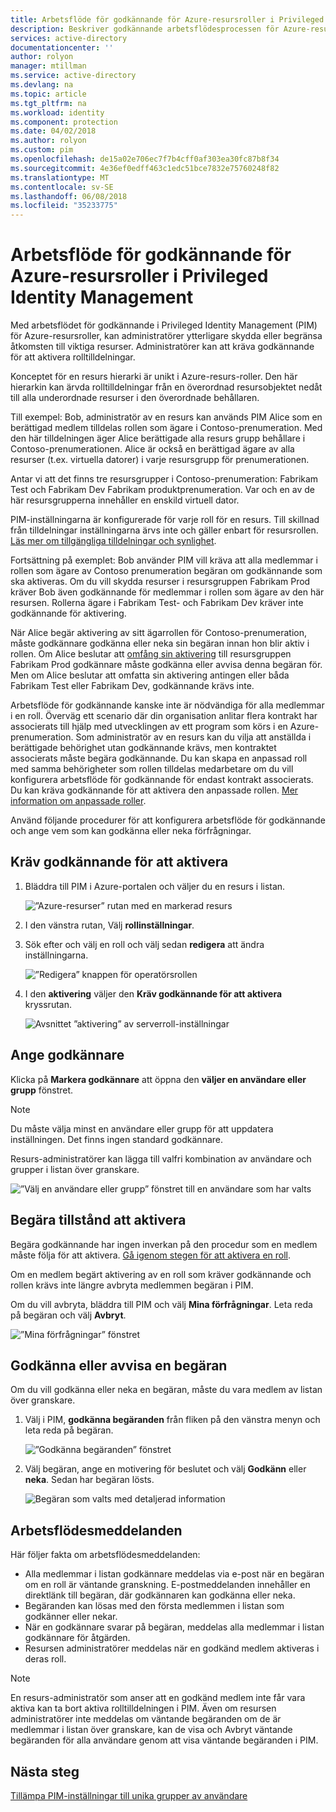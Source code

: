 ```yaml
---
title: Arbetsflöde för godkännande för Azure-resursroller i Privileged Identity Management | Microsoft Docs
description: Beskriver godkännande arbetsflödesprocessen för Azure-resurser.
services: active-directory
documentationcenter: ''
author: rolyon
manager: mtillman
ms.service: active-directory
ms.devlang: na
ms.topic: article
ms.tgt_pltfrm: na
ms.workload: identity
ms.component: protection
ms.date: 04/02/2018
ms.author: rolyon
ms.custom: pim
ms.openlocfilehash: de15a02e706ec7f7b4cff0af303ea30fc87b8f34
ms.sourcegitcommit: 4e36ef0edff463c1edc51bce7832e75760248f82
ms.translationtype: MT
ms.contentlocale: sv-SE
ms.lasthandoff: 06/08/2018
ms.locfileid: "35233775"
---
```

# <a name="approval-workflow-for-azure-resource-roles-in-privileged-identity-management"></a>Arbetsflöde för godkännande för Azure-resursroller i Privileged Identity Management

Med arbetsflödet för godkännande i Privileged Identity Management (PIM) för Azure-resursroller, kan administratörer ytterligare skydda eller begränsa åtkomsten till viktiga resurser. Administratörer kan att kräva godkännande för att aktivera rolltilldelningar. 

Konceptet för en resurs hierarki är unikt i Azure-resurs-roller. Den här hierarkin kan ärvda rolltilldelningar från en överordnad resursobjektet nedåt till alla underordnade resurser i den överordnade behållaren. 

Till exempel: Bob, administratör av en resurs kan används PIM Alice som en berättigad medlem tilldelas rollen som ägare i Contoso-prenumeration. Med den här tilldelningen äger Alice berättigade alla resurs grupp behållare i Contoso-prenumerationen. Alice är också en berättigad ägare av alla resurser (t.ex. virtuella datorer) i varje resursgrupp för prenumerationen. 

Antar vi att det finns tre resursgrupper i Contoso-prenumeration: Fabrikam Test och Fabrikam Dev Fabrikam produktprenumeration. Var och en av de här resursgrupperna innehåller en enskild virtuell dator.

PIM-inställningarna är konfigurerade för varje roll för en resurs. Till skillnad från tilldelningar inställningarna ärvs inte och gäller enbart för resursrollen. [Läs mer om tillgängliga tilldelningar och synlighet](pim-resource-roles-eligible-visibility.md).

Fortsättning på exemplet: Bob använder PIM vill kräva att alla medlemmar i rollen som ägare av Contoso prenumeration begäran om godkännande som ska aktiveras. Om du vill skydda resurser i resursgruppen Fabrikam Prod kräver Bob även godkännande för medlemmar i rollen som ägare av den här resursen. Rollerna ägare i Fabrikam Test- och Fabrikam Dev kräver inte godkännande för aktivering.

När Alice begär aktivering av sitt ägarrollen för Contoso-prenumeration, måste godkännare godkänna eller neka sin begäran innan hon blir aktiv i rollen. Om Alice beslutar att [omfång sin aktivering](pim-resource-roles-activate-your-roles.md#apply-just-enough-administration-practices) till resursgruppen Fabrikam Prod godkännare måste godkänna eller avvisa denna begäran för. Men om Alice beslutar att omfatta sin aktivering antingen eller båda Fabrikam Test eller Fabrikam Dev, godkännande krävs inte.

Arbetsflöde för godkännande kanske inte är nödvändiga för alla medlemmar i en roll. Överväg ett scenario där din organisation anlitar flera kontrakt har associerats till hjälp med utvecklingen av ett program som körs i en Azure-prenumeration. Som administratör av en resurs kan du vilja att anställda i berättigade behörighet utan godkännande krävs, men kontraktet associerats måste begära godkännande. Du kan skapa en anpassad roll med samma behörigheter som rollen tilldelas medarbetare om du vill konfigurera arbetsflöde för godkännande för endast kontrakt associerats. Du kan kräva godkännande för att aktivera den anpassade rollen. [Mer information om anpassade roller](pim-resource-roles-custom-role-policy.md).

Använd följande procedurer för att konfigurera arbetsflöde för godkännande och ange vem som kan godkänna eller neka förfrågningar.

## <a name="require-approval-to-activate"></a>Kräv godkännande för att aktivera

1. Bläddra till PIM i Azure-portalen och väljer du en resurs i listan.

   ![”Azure-resurser” rutan med en markerad resurs](media/azure-pim-resource-rbac/aadpim_manage_azure_resource_some_there.png)

2. I den vänstra rutan, Välj **rollinställningar**.

3. Sök efter och välj en roll och välj sedan **redigera** att ändra inställningarna.

   ![”Redigera” knappen för operatörsrollen](media/azure-pim-resource-rbac/aadpim_rbac_role_settings_view_settings.png)

4. I den **aktivering** väljer den **Kräv godkännande för att aktivera** kryssrutan.

   ![Avsnittet ”aktivering” av serverroll-inställningar](media/azure-pim-resource-rbac/aadpim_rbac_settings_require_approval_checkbox.png)

## <a name="specify-approvers"></a>Ange godkännare

Klicka på **Markera godkännare** att öppna den **väljer en användare eller grupp** fönstret.

>[!NOTE]
>Du måste välja minst en användare eller grupp för att uppdatera inställningen. Det finns ingen standard godkännare.

Resurs-administratörer kan lägga till valfri kombination av användare och grupper i listan över granskare. 

![”Välj en användare eller grupp” fönstret till en användare som har valts](media/azure-pim-resource-rbac/aadpim_rbac_role_settings_select_approvers.png)

## <a name="request-approval-to-activate"></a>Begära tillstånd att aktivera

Begära godkännande har ingen inverkan på den procedur som en medlem måste följa för att aktivera. [Gå igenom stegen för att aktivera en roll](pim-resource-roles-activate-your-roles.md).

Om en medlem begärt aktivering av en roll som kräver godkännande och rollen krävs inte längre avbryta medlemmen begäran i PIM.

Om du vill avbryta, bläddra till PIM och välj **Mina förfrågningar**. Leta reda på begäran och välj **Avbryt**.

![”Mina förfrågningar” fönstret](media/azure-pim-resource-rbac/aadpim_rbac_role_approval_request_pending.png)

## <a name="approve-or-deny-a-request"></a>Godkänna eller avvisa en begäran

Om du vill godkänna eller neka en begäran, måste du vara medlem av listan över granskare. 

1. Välj i PIM, **godkänna begäranden** från fliken på den vänstra menyn och leta reda på begäran.

   ![”Godkänna begäranden” fönstret](media/azure-pim-resource-rbac/aadpim_rbac_approve_requests_list.png)

2. Välj begäran, ange en motivering för beslutet och välj **Godkänn** eller **neka**. Sedan har begäran lösts.

   ![Begäran som valts med detaljerad information](media/azure-pim-resource-rbac/aadpim_rbac_approve_request_approved.png)

## <a name="workflow-notifications"></a>Arbetsflödesmeddelanden

Här följer fakta om arbetsflödesmeddelanden:

- Alla medlemmar i listan godkännare meddelas via e-post när en begäran om en roll är väntande granskning. E-postmeddelanden innehåller en direktlänk till begäran, där godkännaren kan godkänna eller neka.
- Begäranden kan lösas med den första medlemmen i listan som godkänner eller nekar. 
- När en godkännare svarar på begäran, meddelas alla medlemmar i listan godkännare för åtgärden. 
- Resursen administratörer meddelas när en godkänd medlem aktiveras i deras roll. 

>[!Note]
>En resurs-administratör som anser att en godkänd medlem inte får vara aktiva kan ta bort aktiva rolltilldelningen i PIM. Även om resursen administratörer inte meddelas om väntande begäranden om de är medlemmar i listan över granskare, kan de visa och Avbryt väntande begäranden för alla användare genom att visa väntande begäranden i PIM. 

## <a name="next-steps"></a>Nästa steg

[Tillämpa PIM-inställningar till unika grupper av användare](pim-resource-roles-custom-role-policy.md)
